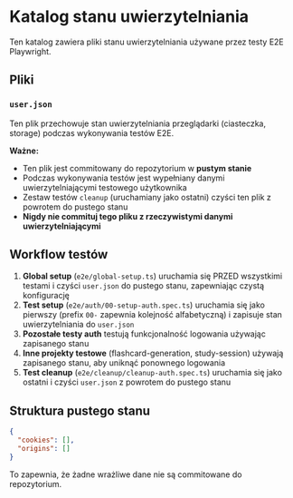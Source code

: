 # Katalog stanu uwierzytelniania

Ten katalog zawiera pliki stanu uwierzytelniania używane przez testy E2E Playwright.

## Pliki

### `user.json`

Ten plik przechowuje stan uwierzytelniania przeglądarki (ciasteczka, storage) podczas wykonywania testów E2E.

**Ważne:**

- Ten plik jest commitowany do repozytorium w **pustym stanie**
- Podczas wykonywania testów jest wypełniany danymi uwierzytelniającymi testowego użytkownika
- Zestaw testów `cleanup` (uruchamiany jako ostatni) czyści ten plik z powrotem do pustego stanu
- **Nigdy nie commituj tego pliku z rzeczywistymi danymi uwierzytelniającymi**

## Workflow testów

1. **Global setup** (`e2e/global-setup.ts`) uruchamia się PRZED wszystkimi testami i czyści `user.json` do pustego stanu, zapewniając czystą konfigurację
2. **Test setup** (`e2e/auth/00-setup-auth.spec.ts`) uruchamia się jako pierwszy (prefix `00-` zapewnia kolejność alfabetyczną) i zapisuje stan uwierzytelniania do `user.json`
3. **Pozostałe testy auth** testują funkcjonalność logowania używając zapisanego stanu
4. **Inne projekty testowe** (flashcard-generation, study-session) używają zapisanego stanu, aby uniknąć ponownego logowania
5. **Test cleanup** (`e2e/cleanup/cleanup-auth.spec.ts`) uruchamia się jako ostatni i czyści `user.json` z powrotem do pustego stanu

## Struktura pustego stanu

```json
{
  "cookies": [],
  "origins": []
}
```

To zapewnia, że żadne wrażliwe dane nie są commitowane do repozytorium.

